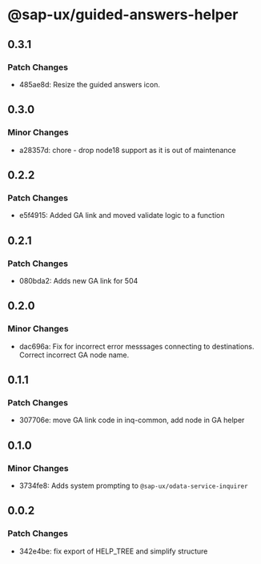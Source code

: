 # @sap-ux/guided-answers-helper

## 0.3.1

### Patch Changes

-   485ae8d: Resize the guided answers icon.

## 0.3.0

### Minor Changes

-   a28357d: chore - drop node18 support as it is out of maintenance

## 0.2.2

### Patch Changes

-   e5f4915: Added GA link and moved validate logic to a function

## 0.2.1

### Patch Changes

-   080bda2: Adds new GA link for 504

## 0.2.0

### Minor Changes

-   dac696a: Fix for incorrect error messsages connecting to destinations. Correct incorrect GA node name.

## 0.1.1

### Patch Changes

-   307706e: move GA link code in inq-common, add node in GA helper

## 0.1.0

### Minor Changes

-   3734fe8: Adds system prompting to `@sap-ux/odata-service-inquirer`

## 0.0.2

### Patch Changes

-   342e4be: fix export of HELP_TREE and simplify structure
